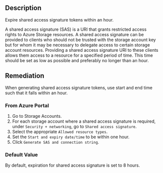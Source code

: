 ## Description

Expire shared access signature tokens within an hour.

A shared access signature (SAS) is a URI that grants restricted access rights to Azure Storage resources. A shared access signature can be provided to clients who should not be trusted with the storage account key but for whom it may be necessary to delegate access to certain storage account resources. Providing a shared access signature URI to these clients allows them access to a resource for a specified period of time. This time should be set as low as possible and preferably no longer than an hour.

## Remediation

When generating shared access signature tokens, use start and end time such that it falls within an hour.

### From Azure Portal

1. Go to Storage Accounts.
2. For each storage account where a shared access signature is required, under `Security + networking`, go to `Shared access signature`.
3. Select the appropriate `Allowed resource types`.
4. Set the `Start and expiry date/time` to be within one hour.
5. Click `Generate SAS and connection string`.

### Default Value

By default, expiration for shared access signature is set to 8 hours.
